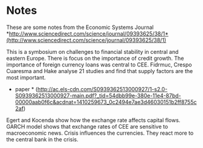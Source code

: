 Notes
========================================================

These are some notes from the Economic Systems Journal *http://www.sciencedirect.com/science/journal/09393625/38/1*(http://www.sciencedirect.com/science/journal/09393625/38/1)

This is a symbosium on challenges to financial stability in central and eastern Europe. There is focus on the importance of credit growth. The importance of foreign currency loans was central to CEE. Fidrmuc, Crespo Cuaresma and Hake analyse 21 studies and find that supply factors are the most important. 

* paper * (http://ac.els-cdn.com/S0939362513000927/1-s2.0-S0939362513000927-main.pdf?_tid=54dbb99e-380e-11e4-87bd-00000aab0f6c&acdnat=1410259673_0c2494e7ae3d46030151b2ff8755c2af)

Egert and Kocenda show how the exchange rate affects capital flows.  GARCH model shows that exchange rates of CEE are sensitive to macroeconomic news. Crisis influences the currencies.  They react more to the central bank in the crisis.  
